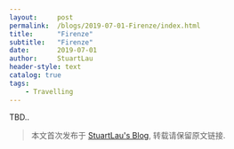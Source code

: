 ```yaml
---
layout:     post
permalink:  /blogs/2019-07-01-Firenze/index.html
title:      "Firenze"
subtitle:   "Firenze"
date:       2019-07-01
author:     StuartLau
header-style: text
catalog: true
tags:
    - Travelling
---
```

TBD..
> 本文首次发布于 [StuartLau's Blog](https://stuartlau.github.io), 转载请保留原文链接.
